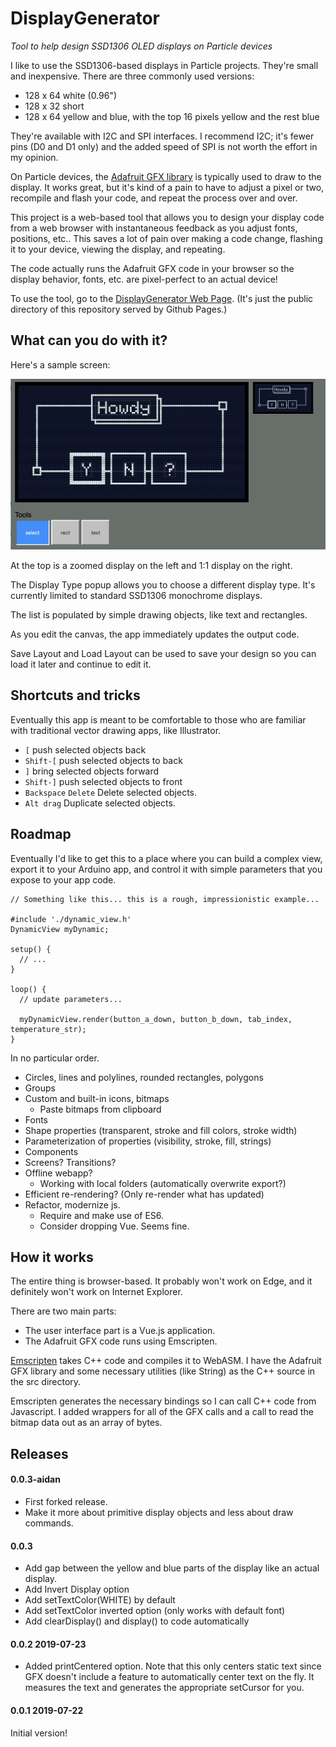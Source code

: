 # DisplayGenerator

*Tool to help design SSD1306 OLED displays on Particle devices*

I like to use the SSD1306-based displays in Particle projects. They're small and inexpensive. There are three commonly used versions:

- 128 x 64 white (0.96") 
- 128 x 32 short
- 128 x 64 yellow and blue, with the top 16 pixels yellow and the rest blue

They're available with I2C and SPI interfaces. I recommend I2C; it's fewer pins (D0 and D1 only) and the added speed of SPI is not worth the effort in my opinion.

On Particle devices, the [Adafruit GFX library](https://github.com/adafruit/Adafruit-GFX-Library) is typically used to draw to the display. It works great, but it's kind of a pain to have to adjust a pixel or two, recompile and flash your code, and repeat the process over and over.

This project is a web-based tool that allows you to design your display code from a web browser with instantaneous feedback as you adjust fonts, positions, etc.. This saves a lot of pain over making a code change, flashing it to your device, viewing the display, and repeating.

The code actually runs the Adafruit GFX code in your browser so the display behavior, fonts, etc. are pixel-perfect to an actual device!

To use the tool, go to the [DisplayGenerator Web Page](https://aaaidan.github.io/DisplayGenerator/public/). (It's just the public directory of this repository served by Github Pages.)

## What can you do with it?

Here's a sample screen:

![Main Screen](images/screen-editor.png)

At the top is a zoomed display on the left and 1:1 display on the right.

The Display Type popup allows you to choose a different display type. It's currently limited to standard SSD1306 monochrome displays.

The list is populated by simple drawing objects, like text and rectangles.

As you edit the canvas, the app immediately updates the output code.

Save Layout and Load Layout can be used to save your design so you can load it later and continue to edit it.

## Shortcuts and tricks

Eventually this app is meant to be comfortable to those who are familiar with traditional vector drawing apps, like Illustrator. 

* `[` push selected objects back
* `Shift-[` push selected objects to back
* `]` bring selected objects forward
* `Shift-]` push selected objects to front
* `Backspace` `Delete` Delete selected objects.
* `Alt drag` Duplicate selected objects.

## Roadmap

Eventually I'd like to get this to a place where you can build a complex view, export it to your Arduino app, and control it with simple parameters that you expose to your app code.

```
// Something like this... this is a rough, impressionistic example...

#include './dynamic_view.h'
DynamicView myDynamic;

setup() {
  // ...
}

loop() {
  // update parameters...
  
  myDynamicView.render(button_a_down, button_b_down, tab_index, temperature_str);
}
```

In no particular order.

* Circles, lines and polylines, rounded rectangles, polygons
* Groups
* Custom and built-in icons, bitmaps
  * Paste bitmaps from clipboard
* Fonts
* Shape properties (transparent, stroke and fill colors, stroke width)
* Parameterization of properties (visibility, stroke, fill, strings)
* Components
* Screens? Transitions?
* Offline webapp?
  * Working with local folders (automatically overwrite export?)
* Efficient re-rendering? (Only re-render what has updated)
* Refactor, modernize js.
  * Require and make use of ES6.
  * Consider dropping Vue. Seems fine.

## How it works

The entire thing is browser-based. It probably won't work on Edge, and it definitely won't work on Internet Explorer. 

There are two main parts:

- The user interface part is a Vue.js application.
- The Adafruit GFX code runs using Emscripten.

[Emscripten](https://emscripten.org) takes C++ code and compiles it to WebASM. I have the Adafruit GFX library and some necessary utilities (like String) as the C++ source in the src directory. 

Emscripten generates the necessary bindings so I can call C++ code from Javascript. I added wrappers for all of the GFX calls and a call to read the bitmap data out as an array of bytes.

## Releases

#### 0.0.3-aidan
- First forked release.
- Make it more about primitive display objects and less about draw commands.

#### 0.0.3

- Add gap between the yellow and blue parts of the display like an actual display.
- Add Invert Display option
- Add setTextColor(WHITE) by default
- Add setTextColor inverted option (only works with default font)
- Add clearDisplay() and display() to code automatically

#### 0.0.2 2019-07-23 

- Added printCentered option. Note that this only centers static text since GFX doesn't include a feature to automatically center text on the fly. It measures the text and generates the appropriate setCursor for you.

#### 0.0.1 2019-07-22 

Initial version!
